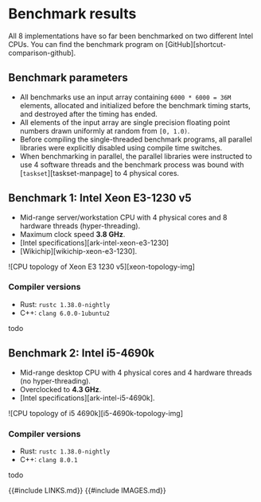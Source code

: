 # Benchmark results

All 8 implementations have so far been benchmarked on two different Intel CPUs.
You can find the benchmark program on [GitHub][shortcut-comparison-github].

## Benchmark parameters

* All benchmarks use an input array containing `6000 * 6000 = 36M` elements, allocated and initialized before the benchmark timing starts, and destroyed after the timing has ended.
* All elements of the input array are single precision floating point numbers drawn uniformly at random from `[0, 1.0)`.
* Before compiling the single-threaded benchmark programs, all parallel libraries were explicitly disabled using compile time switches.
* When benchmarking in parallel, the parallel libraries were instructed to use 4 software threads and the benchmark process was bound with [`taskset`][taskset-manpage] to 4 physical cores.


## Benchmark 1: Intel Xeon E3-1230 v5

* Mid-range server/workstation CPU with 4 physical cores and 8 hardware threads (hyper-threading).
* Maximum clock speed **3.8 GHz**.
* [Intel specifications][ark-intel-xeon-e3-1230]
* [Wikichip][wikichip-xeon-e3-1230].

![CPU topology of Xeon E3 1230 v5][xeon-topology-img]

### Compiler versions

* Rust: `rustc 1.38.0-nightly`
* C++: `clang 6.0.0-1ubuntu2`

todo

## Benchmark 2: Intel i5-4690k

* Mid-range desktop CPU with 4 physical cores and 4 hardware threads (no hyper-threading).
* Overclocked to **4.3 GHz**.
* [Intel specifications][ark-intel-i5-4690k].

![CPU topology of i5 4690k][i5-4690k-topology-img]

### Compiler versions

* Rust: `rustc 1.38.0-nightly`
* C++: `clang 8.0.1`

todo

{{#include LINKS.md}}
{{#include IMAGES.md}}
